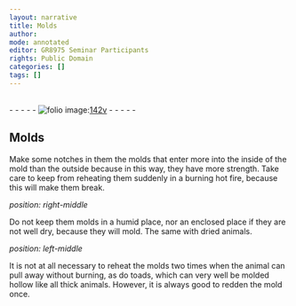 ```yaml
---
layout: narrative
title: Molds
author:
mode: annotated
editor: GR8975 Seminar Participants
rights: Public Domain
categories: []
tags: []
---
```


 <br/>- - - - - <a href="http://gallica.bnf.fr/ark:/12148/btv1b10500001g/f290.image"><img src="../assets/photo-icon.png" alt="folio image: " style="display:inline-block; margin-bottom:-3px;"/>142v</a> - - - - - <br/> 
## Molds

  
Make some notches in them the molds that enter more into the inside of the mold than the outside because in this way, they have more strength. Take care to keep from reheating them suddenly in a burning hot fire, because this will make them break. 
 
*position: right-middle*

 Do not keep them molds in a humid place, nor an enclosed place if they are not well dry, because they will mold. The same with dried animals. 
 
*position: left-middle*

 It is not at all necessary to reheat the molds two times when the animal can pull away without burning, as do toads, which can very well be molded hollow like all thick animals. However, it is always good to redden the mold once. 
 
